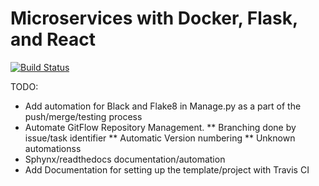 # Microservices with Docker, Flask, and React

[![Build Status](https://travis-ci.org/Wandern/testdriven-app.svg?branch=master)](https://travis-ci.org/YOUR_GITHUB_USERNAME/testdriven-app)

TODO:
- Add automation for Black and Flake8 in Manage.py as a part of the push/merge/testing process
- Automate GitFlow Repository Management.
** Branching done by issue/task identifier
** Automatic Version numbering
** Unknown automationss
- Sphynx/readthedocs documentation/automation
- Add Documentation for setting up the template/project with Travis CI
